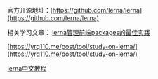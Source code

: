 官方开源地址：[https://github.com/lerna/lerna](https://github.com/lerna/lerna)

相关学习文章：
[lerna管理前端packages的最佳实践](https://juejin.im/post/5a989fb451882555731b88c2)

[https://yrq110.me/post/tool/study-on-lerna/](https://yrq110.me/post/tool/study-on-lerna/)

[lerna中文教程](https://juejin.im/post/5ced1609e51d455d850d3a6c#heading-17)

